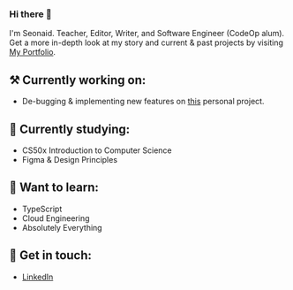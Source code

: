 ### Hi there 👋
I'm Seonaid. Teacher, Editor, Writer, and Software Engineer (CodeOp alum). Get a more in-depth look at my story and current & past projects by visiting [My Portfolio](https://seonaid-mcnabb.github.io/ "My Portfolio").
## ⚒️ Currently working on:
- De-bugging & implementing new features on [this](https://github.com/seonaid-mcnabb/t1d-organizer/ "this") personal project.
## 🌱 Currently studying:
- CS50x Introduction to Computer Science
- Figma & Design Principles
## 📑 Want to learn:
- TypeScript
- Cloud Engineering
- Absolutely Everything
## 💬 Get in touch:
- [LinkedIn](https://www.linkedin.com/in/seonaid-mcnabb/ "LinkedIn")

